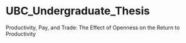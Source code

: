 # UBC_Undergraduate_Thesis
Productivity, Pay, and Trade: The Effect of Openness on the Return to Productivity
